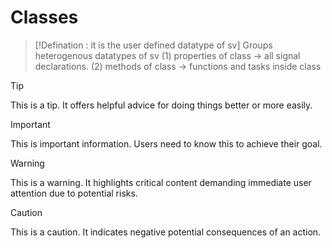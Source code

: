 # Classes

> [!Defination : it is the user defined datatype of sv]
> Groups heterogenous datatypes of sv
> (1) properties of class -> all signal declarations.
> (2) methods of class -> functions and tasks inside class

> [!TIP]
> This is a tip. It offers helpful advice for doing things better or more easily.

> [!IMPORTANT]
> This is important information. Users need to know this to achieve their goal.

> [!WARNING]
> This is a warning. It highlights critical content demanding immediate user attention due to potential risks.

> [!CAUTION]
> This is a caution. It indicates negative potential consequences of an action.
